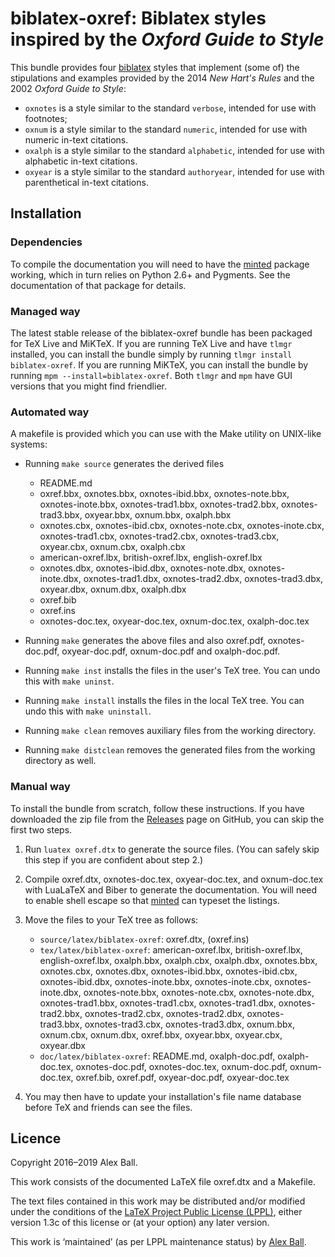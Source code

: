 # biblatex-oxref: Biblatex styles inspired by the *Oxford Guide to Style*

This bundle provides four [biblatex] styles that implement (some of) the
stipulations and examples provided by the 2014 *New Hart's Rules* and the 2002
*Oxford Guide to Style*:

  * `oxnotes` is a style similar to the standard `verbose`,
    intended for use with footnotes;
  * `oxnum` is a style similar to the standard `numeric`,
    intended for use with numeric in-text citations.
  * `oxalph` is a style similar to the standard `alphabetic`,
    intended for use with alphabetic in-text citations.
  * `oxyear` is a style similar to the standard `authoryear`,
    intended for use with parenthetical in-text citations.

[biblatex]: http://ctan.org/pkg/biblatex

## Installation

### Dependencies

To compile the documentation you will need to have the [minted] package working,
which in turn relies on Python 2.6+ and Pygments. See the documentation of that
package for details.

### Managed way

The latest stable release of the biblatex-oxref bundle has been packaged for
TeX Live and MiKTeX. If you are running TeX Live and have `tlmgr` installed, you
can install the bundle simply by running `tlmgr install biblatex-oxref`. If you
are running MiKTeX, you can install the bundle by running
`mpm --install=biblatex-oxref`. Both `tlmgr` and `mpm` have GUI versions that
you might find friendlier.

### Automated way

A makefile is provided which you can use with the Make utility on
UNIX-like systems:

  * Running `make source` generates the derived files
      - README.md
      - oxref.bbx, oxnotes.bbx, oxnotes-ibid.bbx, oxnotes-note.bbx,
        oxnotes-inote.bbx, oxnotes-trad1.bbx, oxnotes-trad2.bbx,
        oxnotes-trad3.bbx, oxyear.bbx, oxnum.bbx, oxalph.bbx
      - oxnotes.cbx, oxnotes-ibid.cbx, oxnotes-note.cbx, oxnotes-inote.cbx,
        oxnotes-trad1.cbx, oxnotes-trad2.cbx, oxnotes-trad3.cbx, oxyear.cbx,
        oxnum.cbx, oxalph.cbx
      - american-oxref.lbx, british-oxref.lbx, english-oxref.lbx
      - oxnotes.dbx, oxnotes-ibid.dbx, oxnotes-note.dbx, oxnotes-inote.dbx,
        oxnotes-trad1.dbx, oxnotes-trad2.dbx, oxnotes-trad3.dbx, oxyear.dbx,
        oxnum.dbx, oxalph.dbx
      - oxref.bib
      - oxref.ins
      - oxnotes-doc.tex, oxyear-doc.tex, oxnum-doc.tex, oxalph-doc.tex

  * Running `make` generates the above files and also oxref.pdf,
    oxnotes-doc.pdf, oxyear-doc.pdf, oxnum-doc.pdf and oxalph-doc.pdf.

  * Running `make inst` installs the files in the user's TeX tree.
    You can undo this with `make uninst`.

  * Running `make install` installs the files in the local TeX tree.
    You can undo this with `make uninstall`.

  * Running `make clean` removes auxiliary files from the working directory.

  * Running `make distclean` removes the generated files from the working
    directory as well.

### Manual way

To install the bundle from scratch, follow these instructions. If you have
downloaded the zip file from the [Releases] page on GitHub, you can skip the
first two steps.

 1. Run `luatex oxref.dtx` to generate the source files. (You can safely skip
    this step if you are confident about step 2.)

 2. Compile oxref.dtx, oxnotes-doc.tex, oxyear-doc.tex, and oxnum-doc.tex with
    LuaLaTeX and Biber to generate the documentation. You will need to enable
    shell escape so that [minted] can typeset the listings.

 3. Move the files to your TeX tree as follows:
      - `source/latex/biblatex-oxref`:
        oxref.dtx,
        (oxref.ins)
      - `tex/latex/biblatex-oxref`:
        american-oxref.lbx,
        british-oxref.lbx,
        english-oxref.lbx,
        oxalph.bbx,
        oxalph.cbx,
        oxalph.dbx,
        oxnotes.bbx,
        oxnotes.cbx,
        oxnotes.dbx,
        oxnotes-ibid.bbx,
        oxnotes-ibid.cbx,
        oxnotes-ibid.dbx,
        oxnotes-inote.bbx,
        oxnotes-inote.cbx,
        oxnotes-inote.dbx,
        oxnotes-note.bbx,
        oxnotes-note.cbx,
        oxnotes-note.dbx,
        oxnotes-trad1.bbx,
        oxnotes-trad1.cbx,
        oxnotes-trad1.dbx,
        oxnotes-trad2.bbx,
        oxnotes-trad2.cbx,
        oxnotes-trad2.dbx,
        oxnotes-trad3.bbx,
        oxnotes-trad3.cbx,
        oxnotes-trad3.dbx,
        oxnum.bbx,
        oxnum.cbx,
        oxnum.dbx,
        oxref.bbx,
        oxyear.bbx,
        oxyear.cbx,
        oxyear.dbx
      - `doc/latex/biblatex-oxref`:
        README.md,
        oxalph-doc.pdf,
        oxalph-doc.tex,
        oxnotes-doc.pdf,
        oxnotes-doc.tex,
        oxnum-doc.pdf,
        oxnum-doc.tex,
        oxref.bib,
        oxref.pdf,
        oxyear-doc.pdf,
        oxyear-doc.tex

 4. You may then have to update your installation's file name database
    before TeX and friends can see the files.

[Releases]: https://github.com/alex-ball/biblatex-oxref/releases
[minted]: http://ctan.org/pkg/minted

## Licence

Copyright 2016–2019 Alex Ball.

This work consists of the documented LaTeX file oxref.dtx and a Makefile.

The text files contained in this work may be distributed and/or modified
under the conditions of the [LaTeX Project Public License (LPPL)][lppl],
either version 1.3c of this license or (at your option) any later
version.

This work is ‘maintained’ (as per LPPL maintenance status) by [Alex Ball][me].

[lppl]: http://www.latex-project.org/lppl.txt "LaTeX Project Public License (LPPL)"
[me]: https://alexball.me.uk/ "Alex Ball"

